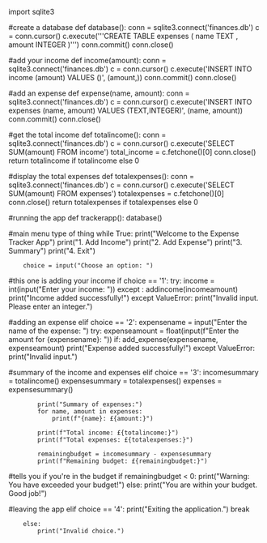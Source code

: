 
import sqlite3

#create a database
def database():
    conn = sqlite3.connect('finances.db')
    c = conn.cursor()
    c.execute('''CREATE TABLE expenses (
                    name TEXT ,
                    amount INTEGER
                )''')
    conn.commit()
    conn.close()
    
#add your income
def income(amount):
    conn = sqlite3.connect('finances.db')
    c = conn.cursor()
    c.execute('INSERT INTO income (amount) VALUES ()', (amount,))
    conn.commit()
    conn.close()

#add an expense
def expense(name, amount):
    conn = sqlite3.connect('finances.db')
    c = conn.cursor()
    c.execute('INSERT INTO expenses (name, amount) VALUES (TEXT,INTEGER)', (name, amount))
    conn.commit()
    conn.close()

#get the total income
def totalincome():
    conn = sqlite3.connect('finances.db')
    c = conn.cursor()
    c.execute('SELECT SUM(amount) FROM income')
    total_income = c.fetchone()[0]
    conn.close()
    return totalincome if totalincome else 0

#display the total expenses
def totalexpenses():
    conn = sqlite3.connect('finances.db')
    c = conn.cursor()
    c.execute('SELECT SUM(amount) FROM expenses')
    totalexpenses = c.fetchone()[0]
    conn.close()
    return totalexpenses if totalexpenses else 0

#running the app
def trackerapp():
    database()
    
#main menu type of thing
    while True:
        print("Welcome to the Expense Tracker App")
        print("1. Add Income")
        print("2. Add Expense")
        print("3. Summary")
        print("4. Exit")

        choice = input("Choose an option: ")

#this one is adding your income
        if choice == '1':
            try:
                income = int(input("Enter your income: "))
            except :
                 addincome(incomeamount)
                 print("Income added successfully!")
            except ValueError:
                print("Invalid input. Please enter an integer.")

#adding an expense
        elif choice == '2':
            expensename = input("Enter the name of the expense: ")
            try:
                expenseamount = float(input(f"Enter the amount for {expensename}: "))
                if:
                    add_expense(expensename, expenseamount)
                    print("Expense added successfully!")
            except ValueError:
                print("Invalid input.")

#summary of the income and expenses
        elif choice == '3':
            incomesummary = totalincome()
            expensesummary = totalexpenses()
            expenses = expensesummary()

            print("Summary of expenses:")
            for name, amount in expenses:
                print(f"{name}: £{amount:}")

            print(f"Total income: £{totalincome:}")
            print(f"Total expenses: £{totalexpenses:}")

            remainingbudget = incomesummary - expensesummary
            print(f"Remaining budget: £{remainingbudget:}")
    
#tells you if you're in the budget
            if remainingbudget < 0:
                print("Warning: You have exceeded your budget!")
            else:
                print("You are within your budget. Good job!")
                
#leaving the app
        elif choice == '4':
            print("Exiting the application.")
            break

        else:
            print("Invalid choice.")

